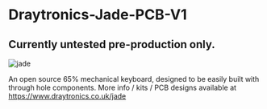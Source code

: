 # Draytronics-Jade-PCB-V1


## Currently untested pre-production only.

![jade](https://www.draytronics.co.uk/wp-content/uploads/2020/12/repository-open-graph-template.png)  

An open source 65% mechanical keyboard, designed to be easily built with through hole components. More info / kits / PCB designs available at https://www.draytronics.co.uk/jade
